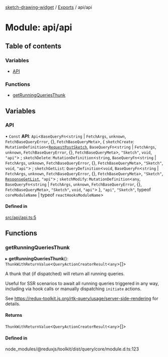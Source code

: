 [sketch-drawing-widget](../README.md) / [Exports](../modules.md) / api/api

# Module: api/api

## Table of contents

### Variables

- [API](api_api.md#api)

### Functions

- [getRunningQueriesThunk](api_api.md#getrunningqueriesthunk)

## Variables

### API

• `Const` **API**: `Api`\<`BaseQueryFn`\<`string` \| `FetchArgs`, `unknown`, `FetchBaseQueryError`, {}, `FetchBaseQueryMeta`\>, \{ `sketchCreate`: `MutationDefinition`\<[`RequestPostSketch`](../interfaces/api_types.RequestPostSketch.md), `BaseQueryFn`\<`string` \| `FetchArgs`, `unknown`, `FetchBaseQueryError`, {}, `FetchBaseQueryMeta`\>, ``"Sketch"``, `void`, ``"api"``\> ; `sketchDelete`: `MutationDefinition`\<`string`, `BaseQueryFn`\<`string` \| `FetchArgs`, `unknown`, `FetchBaseQueryError`, {}, `FetchBaseQueryMeta`\>, ``"Sketch"``, `void`, ``"api"``\> ; `sketchGetList`: `QueryDefinition`\<`void`, `BaseQueryFn`\<`string` \| `FetchArgs`, `unknown`, `FetchBaseQueryError`, {}, `FetchBaseQueryMeta`\>, ``"Sketch"``, [`ResponseGetList`](../interfaces/api_types.ResponseGetList.md), ``"api"``\> ; `sketchModify`: `MutationDefinition`\<`any`, `BaseQueryFn`\<`string` \| `FetchArgs`, `unknown`, `FetchBaseQueryError`, {}, `FetchBaseQueryMeta`\>, ``"Sketch"``, `void`, ``"api"``\>  }, ``"api"``, ``"Sketch"``, typeof `coreModuleName` \| typeof `reactHooksModuleName`\>

#### Defined in

[src/api/api.ts:5](https://github.com/miksrv/sketch-drawing-widget/blob/c680a9e/src/api/api.ts#L5)

## Functions

### getRunningQueriesThunk

▸ **getRunningQueriesThunk**(): `ThunkWithReturnValue`\<`QueryActionCreatorResult`\<`any`\>[]\>

A thunk that (if dispatched) will return all running queries.

Useful for SSR scenarios to await all running queries triggered in any way,
including via hook calls or manually dispatching `initiate` actions.

See https://redux-toolkit.js.org/rtk-query/usage/server-side-rendering for details.

#### Returns

`ThunkWithReturnValue`\<`QueryActionCreatorResult`\<`any`\>[]\>

#### Defined in

node_modules/@reduxjs/toolkit/dist/query/core/module.d.ts:123

